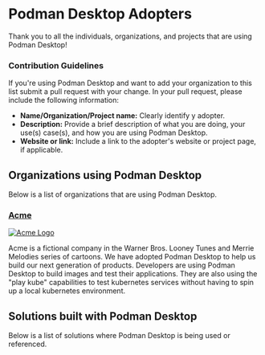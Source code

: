 # Podman Desktop Adopters

Thank you to all the individuals, organizations, and projects that are using Podman Desktop! 

### Contribution Guidelines
If you're using Podman Desktop and want to add your organization to this list submit a pull request with your change. In your pull request, please include the following information:
- **Name/Organization/Project name:** Clearly identify y adopter.
- **Description:** Provide a brief description of what you are doing, your use(s) case(s), and how you are using Podman Desktop.
- **Website or link:** Include a link to the adopter's website or project page, if applicable.


## Organizations using Podman Desktop

Below is a list of organizations that are using Podman Desktop.

### [Acme](https://acme.com/)

[![Acme Logo](https://upload.wikimedia.org/wikipedia/commons/6/6e/Acme-corp.png)](https://acme.com/)

Acme is a fictional company in the Warner Bros. Looney Tunes and Merrie Melodies series of cartoons. We have adopted Podman Desktop to help us build our next generation of products. Developers are using Podman Desktop to build images and test their applications. They are also using the "play kube" capabilities to test kubernetes services without having to spin up a local kubernetes environment.

## Solutions built with Podman Desktop

Below is a list of solutions where Podman Desktop is being used or referenced.
